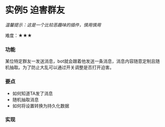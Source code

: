 # 实例5 迫害群友

*温馨提示：这是一个比较恶趣味的插件，慎用慎用*

难度：★★★

### 功能

某位特定群友一发送消息，bot就会跟着他发送一条消息，消息内容随意定制且随机抽取。为了防止大乱可以通过开关调整是否打开迫害。

### 要点

- 如何知道TA发了消息
- 随机抽取消息
- 如何将设置转换为持久化数据

### 实现
